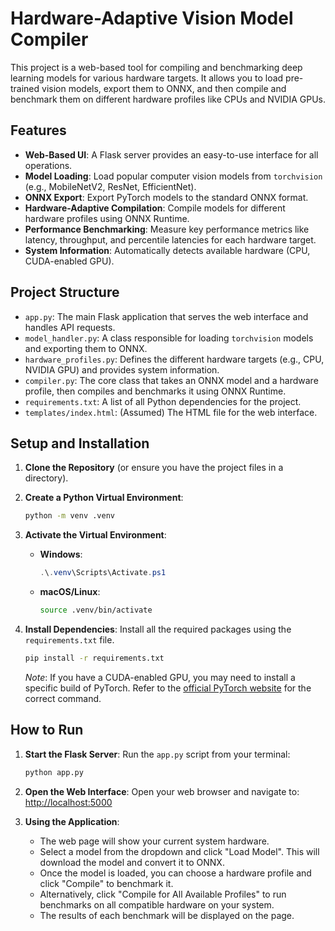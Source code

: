 # Hardware-Adaptive Vision Model Compiler

This project is a web-based tool for compiling and benchmarking deep learning models for various hardware targets. It allows you to load pre-trained vision models, export them to ONNX, and then compile and benchmark them on different hardware profiles like CPUs and NVIDIA GPUs.

## Features

- **Web-Based UI**: A Flask server provides an easy-to-use interface for all operations.
- **Model Loading**: Load popular computer vision models from `torchvision` (e.g., MobileNetV2, ResNet, EfficientNet).
- **ONNX Export**: Export PyTorch models to the standard ONNX format.
- **Hardware-Adaptive Compilation**: Compile models for different hardware profiles using ONNX Runtime.
- **Performance Benchmarking**: Measure key performance metrics like latency, throughput, and percentile latencies for each hardware target.
- **System Information**: Automatically detects available hardware (CPU, CUDA-enabled GPU).

## Project Structure

- `app.py`: The main Flask application that serves the web interface and handles API requests.
- `model_handler.py`: A class responsible for loading `torchvision` models and exporting them to ONNX.
- `hardware_profiles.py`: Defines the different hardware targets (e.g., CPU, NVIDIA GPU) and provides system information.
- `compiler.py`: The core class that takes an ONNX model and a hardware profile, then compiles and benchmarks it using ONNX Runtime.
- `requirements.txt`: A list of all Python dependencies for the project.
- `templates/index.html`: (Assumed) The HTML file for the web interface.

## Setup and Installation

1.  **Clone the Repository** (or ensure you have the project files in a directory).

2.  **Create a Python Virtual Environment**:
    ```bash
    python -m venv .venv
    ```

3.  **Activate the Virtual Environment**:
    -   **Windows**:
        ```powershell
        .\.venv\Scripts\Activate.ps1
        ```
    -   **macOS/Linux**:
        ```bash
        source .venv/bin/activate
        ```

4.  **Install Dependencies**:
    Install all the required packages using the `requirements.txt` file.
    ```bash
    pip install -r requirements.txt
    ```
    *Note*: If you have a CUDA-enabled GPU, you may need to install a specific build of PyTorch. Refer to the [official PyTorch website](https://pytorch.org/get-started/locally/) for the correct command.

## How to Run

1.  **Start the Flask Server**:
    Run the `app.py` script from your terminal:
    ```bash
    python app.py
    ```

2.  **Open the Web Interface**:
    Open your web browser and navigate to:
    [http://localhost:5000](http://localhost:5000)

3.  **Using the Application**:
    -   The web page will show your current system hardware.
    -   Select a model from the dropdown and click "Load Model". This will download the model and convert it to ONNX.
    -   Once the model is loaded, you can choose a hardware profile and click "Compile" to benchmark it.
    -   Alternatively, click "Compile for All Available Profiles" to run benchmarks on all compatible hardware on your system.
    -   The results of each benchmark will be displayed on the page.
